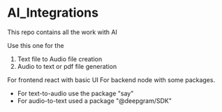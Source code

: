 # AI_Integrations
This repo contains all the work with AI

 Use this one for the 
1. Text file to Audio file creation
2. Audio to text or pdf file generation

For frontend
react with basic UI
For backend
 node with some packages.
* For text-to-audio use the package "say"
* For audio-to-text used a package "@deepgram/SDK"
